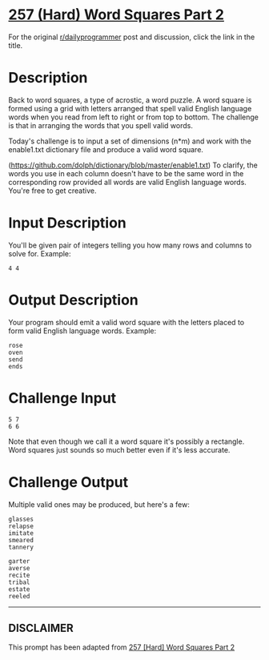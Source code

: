 # [257 (Hard) Word Squares Part 2](https://www.reddit.com/r/dailyprogrammer/comments/49yv3p/20160311_challenge_257_hard_word_squares_part_2/)

For the original [r/dailyprogrammer](https://www.reddit.com/r/dailyprogrammer/) post and discussion, click the link in the title.

# Description
Back to word squares, a type of acrostic, a word puzzle. A word square is formed using a grid with letters arranged that spell valid English language words when you read from left to right or from top to bottom. The challenge is that in arranging the words that you spell valid words.

Today's challenge is to input a set of dimensions (n*m) and work with the enable1.txt dictionary file and produce a valid word square. 

(https://github.com/dolph/dictionary/blob/master/enable1.txt)
To clarify, the words you use in each column doesn't have to be the same word in the corresponding row provided all words are valid English language words. You're free to get creative. 

# Input Description
You'll be given pair of integers telling you how many rows and columns to solve for. Example:


```
4 4
```
# Output Description
Your program should emit a valid word square with the letters placed to form valid English language words. Example:


```
rose
oven
send
ends
```
# Challenge Input

```
5 7
6 6
```
Note that even though we call it a word square it's possibly a rectangle. Word squares just sounds so much better even if it's less accurate.

# Challenge Output
Multiple valid ones may be produced, but here's a few:


```
glasses
relapse
imitate
smeared
tannery

garter
averse
recite
tribal
estate
reeled
```

----
## **DISCLAIMER**
This prompt has been adapted from [257 [Hard] Word Squares Part 2](https://www.reddit.com/r/dailyprogrammer/comments/49yv3p/20160311_challenge_257_hard_word_squares_part_2/
)
